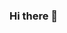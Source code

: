 ### Hi there 👋

<!--  <p align="left"> <img src="https://komarev.com/ghpvc/?username=TLeitzbach&label=Profile%20views&color=0e75b6&style=flat" alt="TLeitzbach" /> </p>

<!--  <p><img align="left" src="https://github-readme-stats.vercel.app/api/top-langs?username=TLeitzbach&show_icons=true&locale=en&layout=compact" alt="TLeitzbach" /></p>-->

<!-- <p><img align="center" src="https://github-readme-streak-stats.herokuapp.com/?user=TLeitzbach&" alt="TLeitzbach" /></p>

<!-- [![Thilo's Public GitHub stats](https://github-readme-stats.vercel.app/api?username=Tleitzbach&&show_icons=true&theme=tokyonight)](https://github.com/Tleitzbach/github-readme-stats)

<!--
**TLeitzbach/TLeitzbach** is a ✨ _special_ ✨ repository because its `README.md` (this file) appears on your GitHub profile.

Here are some ideas to get you started:

- 🔭 I’m currently working on ...
- 🌱 I’m currently learning ...
- 👯 I’m looking to collaborate on ...
- 🤔 I’m looking for help with ...
- 💬 Ask me about ...
- 📫 How to reach me: ...
- 😄 Pronouns: ...
- ⚡ Fun fact: ...
-->
